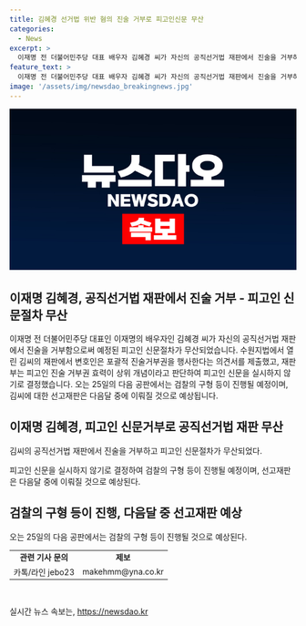 ```yaml
---
title: 김혜경 선거법 위반 혐의 진술 거부로 피고인신문 무산
categories:
  - News
excerpt: >
  이재명 전 더불어민주당 대표 배우자 김혜경 씨가 자신의 공직선거법 재판에서 진술을 거부하며 피고인 신문절차가 무산됐다. 김씨의 변호인은 포괄적 진술거부권을 행사하겠다는 의견서를 제출했고, 재판부는 피고인 진술 거부권 효력을 우선시하여 피고인신문을 실시하지 않기로 했다. 오는 25일에는 김씨의 다음 공판이 열리며, 선고재판은 다음달 중에 이뤄질 것으로 보인다.
feature_text: >
  이재명 전 더불어민주당 대표 배우자 김혜경 씨가 자신의 공직선거법 재판에서 진술을 거부하며 피고인 신문절차가 무산됐다. 김씨의 변호인은 포괄적 진술거부권을 행사하겠다는 의견서를 제출했고, 재판부는 피고인 진술 거부권 효력을 우선시하여 피고인신문을 실시하지 않기로 했다. 오는 25일에는 김씨의 다음 공판이 열리며, 선고재판은 다음달 중에 이뤄질 것으로 보인다.
image: '/assets/img/newsdao_breakingnews.jpg'
---
```


<p><img src="/assets/img/newsdao_breakingnews.jpg" alt="implanttips 속보" /></p>

<h2>이재명 김혜경, 공직선거법 재판에서 진술 거부 - 피고인 신문절차 무산</h2>

<p>이재명 전 더불어민주당 대표인 이재명의 배우자인 김혜경 씨가 자신의 공직선거법 재판에서 진술을 거부함으로써 예정된 피고인 신문절차가 무산되었습니다. 수원지법에서 열린 김씨의 재판에서 변호인은 포괄적 진술거부권을 행사한다는 의견서를 제출했고, 재판부는 피고인 진술 거부권 효력이 상위 개념이라고 판단하여 피고인 신문을 실시하지 않기로 결정했습니다. 오는 25일의 다음 공판에서는 검찰의 구형 등이 진행될 예정이며, 김씨에 대한 선고재판은 다음달 중에 이뤄질 것으로 예상됩니다.</p>

<h2 data-ke-size="size26">이재명 김혜경, 피고인 신문거부로 공직선거법 재판 무산</h2>

<p>김씨의 공직선거법 재판에서 진술을 거부하고 피고인 신문절차가 무산되었다.</p>

<p data-ke-size="size16">피고인 신문을 실시하지 않기로 결정하여 검찰의 구형 등이 진행될 예정이며, 선고재판은 다음달 중에 이뤄질 것으로 예상된다.</p>

<h2 data-ke-size="size26">검찰의 구형 등이 진행, 다음달 중 선고재판 예상</h2>

<p>오는 25일의 다음 공판에서는 검찰의 구형 등이 진행될 것으로 예상된다.</p>

<table>
   <tr>
      <td style="text-align: center; height: 17px;"><b>관련 기사 문의</b></td>
      <td style="text-align: center; height: 17px;"><b>제보</b></td>
   </tr>
   <tr>
      <td style="text-align: center; height: 17px;">카톡/라인 jebo23</td>
      <td style="text-align: center; height: 17px;">makehmm@yna.co.kr</td>
   </tr>
</table>

<p data-ke-size="size16">&nbsp;</p>
실시간 뉴스 속보는, <a href="https://newsdao.kr" rel="dofollow">https://newsdao.kr</a>


